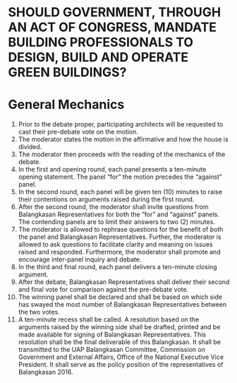 # **SHOULD GOVERNMENT, THROUGH AN ACT OF CONGRESS, MANDATE BUILDING PROFESSIONALS TO DESIGN, BUILD AND OPERATE GREEN BUILDINGS?**

# General Mechanics

1.	Prior to the debate proper, participating architects will be requested to cast their pre-debate vote on the motion.  
2.	The moderator states the motion in the affirmative and how the house is divided.
3.	The moderator then proceeds with the reading of the mechanics of the debate.
4.	In the first and opening round, each panel presents a ten-minute opening statement. The panel “for” the motion precedes the “against” panel.
5.	In the second round, each panel will be given ten (10) minutes to raise their contentions on arguments raised during the first round.
6.	After the second round, the moderator shall invite questions from Balangkasan Representatives for both the “for” and “against” panels.  The contending panels are to limit their answers to two (2) minutes.
7.	The moderator is allowed to rephrase questions for the benefit of both the panel and Balangkasan Representatives.  Further, the moderator is allowed to ask questions to facilitate clarity and meaning on issues raised and responded.  Furthermore, the moderator shall promote and encourage inter-panel inquiry and debate.
8.	In the third and final round, each panel delivers a ten-minute closing argument.
9.	After the debate, Balangkasan Representatives shall deliver their second and final vote for comparison against the pre-debate vote.
10.	The winning panel shall be declared and shall be based on which side has swayed the most number of Balangkasan Representatives between the two votes.
11.	A ten-minute recess shall be called.  A resolution based on the arguments raised by the winning side shall be drafted, printed and be made available for signing of Balangkasan Representatives.  This resolution shall be the final deliverable of this Balangkasan.  It shall be transmitted to the UAP Balangkasan Committee, Commission on Government and External Affairs, Office of the National Executive Vice President.  It shall serve as the policy position of the representatives of Balangkasan 2016.